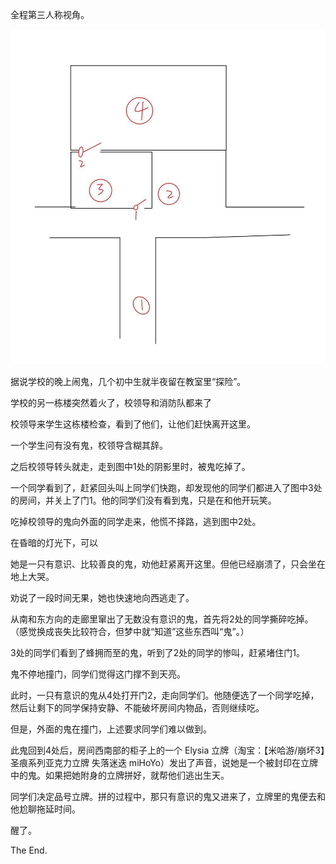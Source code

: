 全程第三人称视角。

![map](./20220307_school_1.jpg)

据说学校的晚上闹鬼，几个初中生就半夜留在教室里“探险”。

学校的另一栋楼突然着火了，校领导和消防队都来了

校领导来学生这栋楼检查，看到了他们，让他们赶快离开这里。

一个学生问有没有鬼，校领导含糊其辞。

之后校领导转头就走，走到图中1处的阴影里时，被鬼吃掉了。

一个同学看到了，赶紧回头叫上同学们快跑，却发现他的同学们都进入了图中3处的房间，并关上了门1。他的同学们没有看到鬼，只是在和他开玩笑。

吃掉校领导的鬼向外面的同学走来，他慌不择路，逃到图中2处。

在昏暗的灯光下，可以

她是一只有意识、比较善良的鬼，劝他赶紧离开这里。但他已经崩溃了，只会坐在地上大哭。

劝说了一段时间无果，她也快速地向西逃走了。

从南和东方向的走廊里窜出了无数没有意识的鬼，首先将2处的同学撕碎吃掉。（感觉换成丧失比较符合，但梦中就“知道”这些东西叫“鬼”。）

3处的同学们看到了蜂拥而至的鬼，听到了2处的同学的惨叫，赶紧堵住门1。

鬼不停地撞门，同学们觉得这门撑不到天亮。

此时，一只有意识的鬼从4处打开门2，走向同学们。他随便选了一个同学吃掉，然后让剩下的同学保持安静、不能破坏房间内物品，否则继续吃。

但是，外面的鬼在撞门，上述要求同学们难以做到。

此鬼回到4处后，房间西南部的柜子上的一个 Elysia 立牌（淘宝：【米哈游/崩坏3】圣痕系列亚克力立牌 失落迷迭 miHoYo）发出了声音，说她是一个被封印在立牌中的鬼。如果把她附身的立牌拼好，就帮他们逃出生天。

同学们决定品号立牌。拼的过程中，那只有意识的鬼又进来了，立牌里的鬼便去和他尬聊拖延时间。

醒了。

The End.
